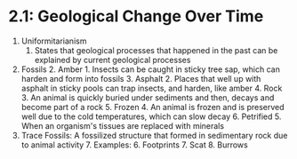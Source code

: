 # 2.1: Geological Change Over Time

1. Uniformitarianism
    1. States that geological processes that happened in the past can be explained by current geological processes
2. Fossils
    2. Amber
        1. Insects can be caught in sticky tree sap, which can harden and form into fossils
    3. Asphalt
        2. Places that well up with asphalt in sticky pools can trap insects, and harden, like amber
    4. Rock
        3. An animal is quickly buried under sediments and then, decays and become part of a rock
    5. Frozen
        4. An animal is frozen and is preserved well due to the cold temperatures, which can slow decay
    6. Petrified
        5. When an organism's tissues are replaced with minerals
3. Trace Fossils: A fossilized structure that formed in sedimentary rock due to animal activity
    7. Examples:
        6. Footprints
        7. Scat
        8. Burrows